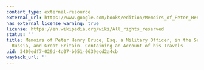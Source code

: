 ```yaml
---
content_type: external-resource
external_url: https://www.google.com/books/edition/Memoirs_of_Peter_Henry_Bruce_a_military/3ZVKAAAAcAAJ?hl=en&gbpv=1
has_external_license_warning: true
license: https://en.wikipedia.org/wiki/All_rights_reserved
status: ''
title: Memoirs of Peter Henry Bruce, Esq. a Military Officer, in the Services of Prussia,
  Russia, and Great Britain. Containing an Account of his Travels
uid: 3409edf7-029d-4d07-b051-0639ecd2a4cb
wayback_url: ''
---
```

